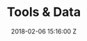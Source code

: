---
title: Tools & Data
date: 2018-02-06 15:16:00 Z
position: 4
Block 0:
  Header: What is OpenStreetMap
  Text: OpenStreetMap is a collaborative project to create a free editable world map and is at the core of HOT’s mapping activities. You are free to use it for any purpose as long as you credit OSM and its contributors. The power of OpenStreetMap is that it empowers anyone, anywhere in the world to add information to a collective map and use the data for any purpose.
  Image: https://cdn.hotosm.org/website/open-source.png
  Tools:
  - Name: Access our repositories
    URL: https://github.com/hotosm
Block 999:
  Header: What is Open Mapping
  Text: Open mapping is a global movement to create free and open geographic data. Beyond open data, it is a broad community partnership to collaboratively create a critical data resource for monitoring and meeting the Sustainable Development Goals (SDGs) by making available fundamental, detailed, and timely information on where things are in our world.
  Text-alternate: ' Open mapping is a global movement to create free and open geographic data. Grounded in open source principles and Data Protection. HOT serves as a platform that fosters community building, collaboration and development of resources to contribute to the movement. At its core is OpenStreetMap (OSM), a crowdsourced project to map the world driven by a growing community of mappers.<br> 
  <br>
  Check out the resources available within LearnOSM, to get started on OSM or use the many tools available to edit or use the open data.<br>
  If you are interested in contributing or repurposing our tools, you can access all our code, documentation, and other resources on GitHub.'
  Image: https://cdn.hotosm.org/website/52100358553_94c50062d2_k.jpg
  Tools:
  - Name: Access our repositories
    URL: https://github.com/hotosm
Block 1:
  Header: Open Mapping Tools
  Text: "Join the global movement towards free and open geographic data! <br> We have compiled a list of tools that can empower communities at every stage of open mapping. 
   <br>"
  Image: https://cdn.hotosm.org/website/WG4A0327.jpg
  Tools:
  - Name: Access our repositories
    URL: https://github.com/hotosm
Block 2:
  Header: HOT's Tech Stack
  Text: HOT is developing a technical stack to assist the open mapping community. This includes remote mapping, field data collection, and data access. To learn more, check out our tech stack and access our repository.
  Image: "https://cdn.hotosm.org/website/GAL+Group+for+Mapping+Tips+Post.jpg"
  Tools:
  - Name: LearnOSM
    URL: https://learnosm.org
  - Name: OpenStreetMap
    URL: https://openstreetmap.org
  - Name: GitHub repositories
    URL: https://github.com/hotosm
Block 1111:
  Header: Open Source
  Text: Open source is at the heart of the HOT Community. We create and build open
    source tools and run our projects with an open source ethos. If you are interested
    in using our tools or contributing, you can access all our code, documentation,
    and other resources on GitHub.
  Image: https://cdn.hotosm.org/website/open-source.png
  Tools:
  - Name: Access our repositories
    URL: https://github.com/hotosm
Block 222:
  Header: Learn about OpenStreetMap
  Text: OpenStreetMap is a free street level map of the world, created by an ever
    growing community of mappers. Get started by learning about how to edit OpenStreetMap
    or using the many tools available to edit or use OSM data. Check out the resources
    available within LearnOSM or the HOT Training Center. The OSM Wiki has documentation
    around feature tags and processes of the community.
  Image: https://cdn.hotosm.org/website/tools-learnosm.png
  Tools:
  - Name: LearnOSM
    URL: https://learnosm.org
  - Name: OpenStreetMap
    URL: https://openstreetmap.org
  - Name: GitHub repositories
    URL: https://github.com/hotosm
Block 3:
  Header: Plan a Mapping Campaign
  Text: If you are interested in starting a remote or field mapping campaign, you
    can get started by finding available imagery to use via OpenAerialMap, plan a
    remote mapping campaign via the Tasking Manager.
  Image: https://cdn.hotosm.org/website/tm4-explore.png
  Tools:
  - Name: OpenAerialMap
    URL: https://openaerialmap.org/
  - Name: Tasking Manager
    URL: https://tasks.hotosm.org/
  - Name: Field Mapping Tasking Manager
    URL: https://fmtm.hotosm.org/
Block 4:
  Header: Edit the Map
  Text: Quickly get started with editing and contibuting to OpenStreetMap via the
    Tasking Manager. You can volunteer your time to active mapping projects and support
    organizations in need of map data around the world. Check RapiD, an editor that
    uses Artificial Inteligence to detect unmapped roads and buildings.
  Image: "/downloads/rapid-ai-roads.png"
  Tools:
  - Name: Tasking Manager
    URL: https://tasks.hotosm.org/
  - Name: fAIr
    URL: https://fair-dev.hotosm.org/
  - Name: RapiD
    URL: https://mapwith.ai/rapid
Block 5:
  Header: Access OSM Data
  Text: To access OSM data, HOT built the Export Tool which allows anyone to create
    custom extracts of OSM based on the area and type of data you want to access.
    Export Tool allows you to save, rerun, and share OSM data. Exports for selected
    countries with active disaster or crisis responses are also available via HDX.
  Image: https://cdn.hotosm.org/website/tools-export.png
  Tools:
  - Name: Export Tool
    URL: https://export.hotosm.org/en/v3/
  - Name: Humanitarian Data Exchange (HDX)
    URL: https://data.humdata.org/organization/hot
Block 6:
  Header: Analyze the Data
  Text: To understand more about how and when editing took place, or assess quality
    within OSM, use the OSM Analytics suite of tools. You can view how data has changed
    over time within OSM, understand quality within an area, or analyze what type
    of data is available.
  Image: https://cdn.hotosm.org/website/tools-osm-analytics.png
  Tools:
  - Name: OSM Analytics
    URL: https://osm-analytics.org/
layout: tools-and-data
Block 7:
  Header: Resources and Learning Center
  Text: HOT Resources and Learning Center is your starting point to learn more about OpenStreetMap and the open mapping movement. Access our learning resources and join our online learning platform to learn about open mapping.
  Image: https://cdn.hotosm.org/website/IMG-20230121-WA0005.jpg
  Tools:
  - Name: LearnOSM
    URL: https://learnosm.org
Block 8:
  Header: Tasking Manager
  Text: The HOT Tasking Manager is a mapping tool designed and built for the HOT collaborative mapping process in OSM. The purpose of the tool is to divide up a mapping project into smaller tasks that can be completed by people working on the same overall area. It shows which areas need to be mapped and which areas need the mapping validated.
  Image: https://cdn.hotosm.org/website/MapUganda.jpg
  Tools:
  - Name: Learn More
    URL: https://tasks.hotosm.org/
Block 9:
  Header: Field Mapping Tasking Manager
  Text: "Coordinated field data collection: Similar to HOT’s remote Tasking Manager, FMTM reduces duplication of efforts and avoids missing areas. The FMTM facilitates collaborative mapping by supporting and extending existing ODK-based mature tools."
  Image: https://www.hotosm.org/uploads/image-bc9f4a.png
  Tools:
  - Name: Learn More
    URL: https://fmtm.hotosm.org/
Block 10:
  Header: fAIr
  Text: AIr is an open AI-assisted mapping service developed by the HOT that aims to improve the efficiency and accuracy of mapping efforts for humanitarian purposes.
  Image: https://cdn.hotosm.org/website/FMTM-Monrovia.jpg
  Tools:
  - Name: Learn More
    URL: https://fair-dev.hotosm.org/
layout: tools-and-data
---